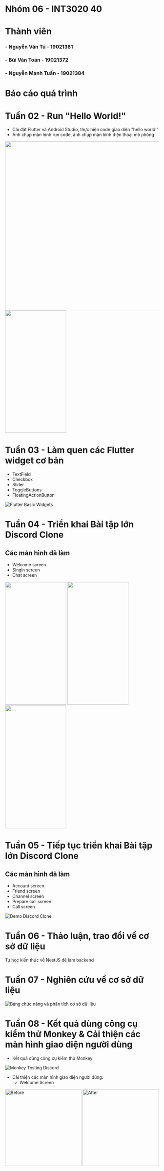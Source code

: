 # Nhóm 06 - INT3020 40

# Thành viên

### - Nguyễn Văn Tú - 19021381

### - Bùi Văn Toán - 19021372

### - Nguyễn Mạnh Tuấn - 19021384

# Báo cáo quá trình

# Tuần 02 - Run "Hello World!"

- Cài đặt Flutter và Android Studio, thực hiện code giao diện "hello world!"
- Ảnh chụp màn hình run code, ảnh chụp màn hình điện thoại mô phỏng

<img src="./img/Week02Solution%20-%20IDE%20Running%20Screen.png" width="800" height="550"/> <img src="./img/Week02Solution%20-%20Phone%20Screen.png" width="200" height="400"/>

# Tuần 03 - Làm quen các Flutter widget cơ bản

- TextField
- Checkbox
- Slider
- ToggleButtons
- FloatingActionButton

![Flutter Basic Widgets](./img/flutter_basic_widgets.gif)

# Tuần 04 - Triển khai Bài tập lớn Discord Clone

## Các màn hình đã làm

- Welcome screen
- Singin screen
- Chat screen

<img src="./img/week04%20-%20Nguyen%20Van%20Tu%20-%2019021391%20-%20Phone%20-%20welcome_screen.png" width="200" height="400"/> <img src="./img/week04%20-%20Nguyen%20Van%20Tu%20-%2019021391%20-%20Phone%20-%20singin_screen.png" width="200" height="400"/> <img src="./img/week04_chat_screen.png" width="200" height="400"/>

# Tuần 05 - Tiếp tục triển khai Bài tập lớn Discord Clone

## Các màn hình đã làm

- Account screen
- Friend screen
- Channel screen
- Prepare call screen
- Call screen

![Demo Discord Clone](./img/demo_discord_clone.gif)

# Tuần 06 - Thảo luận, trao đổi về cơ sở dữ liệu

Tự học kiến thức về NestJS để làm backend

# Tuần 07 - Nghiên cứu về cơ sở dữ liệu

![Bảng chức năng và phân tích cơ sở dữ liệu](./img/database.png)

# Tuần 08 - Kết quả dùng công cụ kiểm thử Monkey & Cải thiện các màn hình giao diện người dùng

- Kết quả dùng công cụ kiểm thử Monkey

![Monkey Testing Discord](./img/monkey.png)

- Cải thiện các màn hình giao diện người dùng:
  - Welcome Screen

<img src="https://user-images.githubusercontent.com/62609188/198495996-9953f9a5-8a87-47a0-b75d-6a3787c282f5.png" width=250 alt="Before"/>

<img src="./img/welcome_screen_after.jpg" width=250 alt="After"/>
